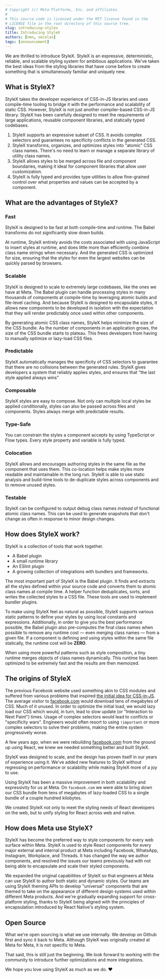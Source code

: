 ```yaml
---
# Copyright (c) Meta Platforms, Inc. and affiliates.
#
# This source code is licensed under the MIT license found in the
# LICENSE file in the root directory of this source tree.
slug: introducing-stylex
title: Introducing StyleX
authors: [nmn, necolas]
tags: [announcement]
---
```


We are thrilled to introduce StyleX. StyleX is an expressive, deterministic,
reliable, and scalable styling system for ambitious applications. We've taken
the best ideas from the styling libraries that have come before to create
something that is simultaneously familiar and uniquely new.

## What is StyleX?

StyleX takes the developer experience of CSS-in-JS libraries and uses
compile-time tooling to bridge it with the performance and scalability of static
CSS. However, StyleX is not just another compiler-based CSS-in-JS library.
StyleX has been carefully designed to meet the requirements of large
applications, reusable component libraries, and statically typed codebases.

1. StyleX supports an expressive subset of CSS. It avoids complex selectors and
   guarantees no specificity conflicts in the generated CSS.
2. StyleX transforms, organizes, and optimizes styles into "atomic" CSS class
   names. There's no need to learn or manage a separate library of utility class
   names.
3. StyleX allows styles to be merged across file and component boundaries,
   making it ideal for component libraries that allow user customization.
4. StyleX is fully typed and provides type utilities to allow fine-grained
   control over what properties and values can be accepted by a component.

## What are the advantages of StyleX?

### Fast

StyleX is designed to be fast at both compile-time and runtime. The Babel
transforms do not significantly slow down builds.

At runtime, StyleX entirely avoids the costs associated with using JavaScript to
insert styles at runtime, and does little more than efficiently combine class
name strings when necessary. And the generated CSS is optimized for size,
ensuring that the styles for even the largest websites can be quickly parsed by
browsers.

### Scalable

StyleX is designed to scale to extremely large codebases, like the ones we have
at Meta. The Babel plugin can handle processing styles in many thousands of
components at compile-time by leveraging atomic builds and file-level caching.
And because StyleX is designed to encapsulate styles, it allows new components
to be developed in isolation with the expectation that they will render
predictably once used within other components.

By generating atomic CSS class names, StyleX helps minimize the size of the CSS
bundle. As the number of components in an application grows, the size of the CSS
bundle starts to plateau. This frees developers from having to manually optimize
or lazy-load CSS files.

### Predictable

StyleX automatically manages the specificity of CSS selectors to guarantee that
there are no collisions between the generated rules. StyleX gives developers a
system that reliably applies styles, and ensures that "the last style applied
always wins"

### Composable

StyleX styles are easy to compose. Not only can multiple local styles be applied
conditionally, styles can also be passed across files and components. Styles
always merge with predictable results.

### Type-Safe

You can constrain the styles a component accepts by using TypeScript or Flow
types. Every style property and variable is fully typed.

### Colocation

StyleX allows and encourages authoring styles in the same file as the component
that uses them. This co-location helps make styles more readable and
maintainable in the long run. StyleX is able to use static analysis and
build-time tools to de-duplicate styles across components and to remove unused
styles.

### Testable

StyleX can be configured to output debug class names _instead_ of functional
atomic class names. This can be used to generate snapshots that don't change as
often in response to minor design changes.

## How does StyleX work?

StyleX is a collection of tools that work together.

- A Babel plugin
- A small runtime library
- An ESlint plugin
- A growing collection of integrations with bundlers and frameworks.

The most important part of StyleX is the Babel plugin. It finds and extracts all
the styles defined within your source code and converts them to atomic class
names at compile time. A helper function deduplicates, sorts, and writes the
collected styles to a CSS file. These tools are used to implement bundler
plugins.

To make using StyleX feel as natural as possible, StyleX supports various static
patterns to define your styles by using local constants and expressions.
Additionally, in order to give you the best performance possible, the Babel
plugin also pre-computes the final class names when possible to remove any
runtime cost — even merging class names — from a given file. If a component is
defining and using styles within the same file statically, the runtime cost will
be **ZERO**.

When using more powerful patterns such as style composition, a tiny runtime
merges objects of class names dynamically. This runtime has been optimized to be
extremely fast and the results are then memoized.

## The origins of StyleX

The previous Facebook website used something akin to CSS modules and suffered
from various problems that inspired
[the initial idea for CSS-in-JS](https://blog.vjeux.com/2014/javascript/react-css-in-js-nationjs.html).
The average visitor to [facebook.com](https://www.facebook.com/) would download
tens of megabytes of CSS. Much of it unused. In order to optimize the initial
load, we would lazy load our CSS which would, in turn, lead to slow update (or
"Interaction to Next Paint") times. Usage of complex selectors would lead to
conflicts or "specificity wars". Engineers would often resort to using
`!important` or more complex selectors to solve their problems, making the
entire system progressively worse.

A few years ago, when we were rebuilding
[facebook.com](https://www.facebook.com/) from the ground up using React, we
knew we needed something better and built StyleX.

StyleX was designed to scale, and the design has proven itself in our years of
experience using it. We've added new features to StyleX without regressing on
performance or scalability while making StyleX more of a joy to use.

Using StyleX has been a massive improvement in both scalability and expressivity
for us at Meta. On `facebook.com` we were able to bring down our CSS bundle from
tens of megabytes of lazy-loaded CSS to a single bundle of a couple hundred
kilobytes.

We created StyleX not only to meet the styling needs of React developers on the
web, but to unify styling for React across web and native.

## How does Meta use StyleX?

StyleX has become the preferred way to style components for every web surface
within Meta. StyleX is used to style React components for every major external
and internal product at Meta including Facebook, WhatsApp, Instagram, Workplace,
and Threads. It has changed the way we author components, and resolved the
issues our teams previously had with not being able to encapsulate and scale
their styled components.

We expanded the original capabilities of StyleX so that engineers at Meta can
use StyleX to author both static and dynamic styles. Our teams are using StyleX
theming APIs to develop "universal" components that are themed to take on the
appearance of different design systems used within different Meta products. And
we're gradually expanding support for cross-platform styling, thanks to StyleX
being aligned with the principles of encapsulation introduced by React Native's
styling system.

## Open Source

What we're open sourcing is what we use internally. We develop on Github first
and sync it back to Meta. Although StyleX was originally created at Meta for
Meta, it is not specific to Meta.

That said, this is still just the beginning. We look forward to working with the
community to introduce further optimizations and more integrations.

We hope you love using StyleX as much as we do. ❤️
